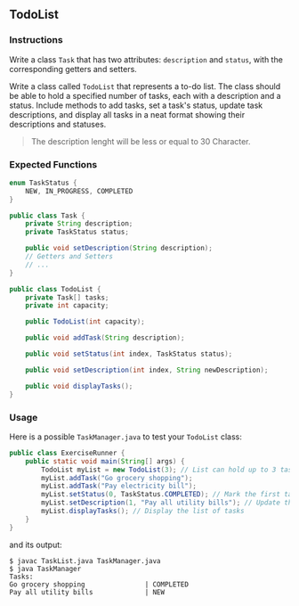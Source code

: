 ## TodoList

### Instructions

Write a class `Task` that has two attributes: `description` and `status`, with the corresponding getters and setters.

Write a class called `TodoList` that represents a to-do list. The class should be able to hold a specified number of tasks, each with a description and a status. Include methods to add tasks, set a task's status, update task descriptions, and display all tasks in a neat format showing their descriptions and statuses.

> The description lenght will be less or equal to 30 Character.

### Expected Functions

```java
enum TaskStatus {
    NEW, IN_PROGRESS, COMPLETED
}

public class Task {
    private String description;
    private TaskStatus status;

    public void setDescription(String description);
    // Getters and Setters
    // ...
}

public class TodoList {
    private Task[] tasks;
    private int capacity;

    public TodoList(int capacity);

    public void addTask(String description);

    public void setStatus(int index, TaskStatus status);

    public void setDescription(int index, String newDescription);

    public void displayTasks();
}
```

### Usage

Here is a possible `TaskManager.java` to test your `TodoList` class:

```java
public class ExerciseRunner {
    public static void main(String[] args) {
        TodoList myList = new TodoList(3); // List can hold up to 3 tasks
        myList.addTask("Go grocery shopping");
        myList.addTask("Pay electricity bill");
        myList.setStatus(0, TaskStatus.COMPLETED); // Mark the first task as completed
        myList.setDescription(1, "Pay all utility bills"); // Update the description of the second task
        myList.displayTasks(); // Display the list of tasks
    }
}
```

and its output:

```shell
$ javac TaskList.java TaskManager.java
$ java TaskManager
Tasks:
Go grocery shopping               | COMPLETED
Pay all utility bills             | NEW
```
